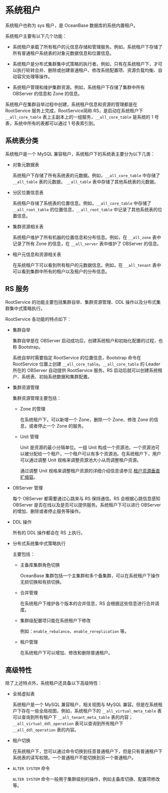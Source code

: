 # 系统租户

系统租户也称为 sys 租户，是 OceanBase 数据库的系统内置租户。

系统租户主要有以下几个功能：

* 系统租户承载了所有租户的元信息存储和管理服务。例如，系统租户下存储了所有普通租户系统表的对象元数据信息和位置信息。

* 系统租户是分布式集群集中式策略的执行者。例如，只有在系统租户下，才可以执行轮转合并、删除或创建普通租户、修改系统配置项、资源负载均衡、自动容灾处理等操作。

* 系统租户管理和维护集群资源。例如，系统租户下存储了集群中所有 OBServer 的信息和 Zone 的信息。

系统租户在集群自举过程中创建，系统租户信息和资源的管理都是在 RootService 服务上完成，RootService简称 RS，是启动在系统租户下 `__all_core_table` 表上主副本上的一组服务，`__all_core_table` 是系统的 1 号表，系统中所有的表都可以通过 1 号表索引到。

## 系统表分类

系统租户是一个 MySQL 兼容租户，系统租户下的系统表主要分为以下几类：

* 对象元数据表

  系统租户下存储了所有系统表的元数据。例如，`__all_core_table` 中存储了 `__all_table` 表的元数据， `__all_table` 表中存储了其他系统表的元数据。
  
* 分区位置信息表

  系统租户存储了系统表的位置信息。例如，`__all_core_table` 中存储了 `__all_root_table` 的位置信息，`__all_root_table` 中记录了其他系统表的位置信息。
  
* 集群资源相关表

  系统租户维护了所有机器的位置信息和分布信息。例如，在 `__all_zone` 表中记录了所有 Zone 的信息，在 `__all_server` 表中维护了 OBServer 的信息。
  
* 租户元信息和资源相关表

  在系统租户下可以看到所有租户的元数据信息。例如，在 `__all_tenant` 表中可以看到集群中所有的租户以及租户的分布信息。
  
## RS 服务

RootService 的功能主要包括集群自举、集群资源管理、DDL 操作以及分布式集群集中式策略执行。

RootService 各功能的特点如下：

* 集群自举

  集群自举是在 OBServer 启动成功后，创建系统租户和初始化配置的过程，也称 Bootstrap。

  系统自举时需要指定 RootService 的位置信息，Bootstrap 命令在 RootService 位置上创建 `__all_core_table`。`__all_core_table` 的 Leader 所在的 OBServer 自动提供 RootService 服务。RS 启动后就可以创建系统租户、系统表、初始系统数据和集群配置。
  
* 集群资源管理

  集群资源管理主要包括：

  * Zone 的管理

    在系统租户下，可以新增一个 Zone，删除一个 Zone、修改 Zone 的信息，或者停止一个 Zone 的服务。

  * Unit 管理

    Unit 是资源的最小分隔单位。一组 Unit 构成一个资源池，一个资源池可以被分配给一个租户，一个租户可以有多个资源池。在系统租户下，用户可以通过调整 Unit 规格来调整资源池大小从而调整租户资源。

    通过调整 Unit 规格来调整租户资源的详细介绍信息请参见 [租户资源垂直扩缩容](../4.distributed-database-objects/4.dynamic-scaling/2.scale-in-and-scale-out-of-tenant-resources-1/3.vertical-scaling-of-tenant-resources.md)。

* OBServer 管理

  每个 OBServer 都需要通过心跳来与 RS 保持通信。RS 会根据心跳信息感知 OBServer 是否在线以及是否可以提供服务。系统租户下可以进行 OBServer 的增加、删除或者停止服务等操作。
  
* DDL 操作

  所有的 DDL 操作都会在 RS 上执行。
  
* 分布式系统集中式策略执行

  主要包括：

  * 主备库集群角色切换

    OceanBase 集群包括一个主集群和多个备集群，可以在系统租户下操作无损切换和有损切换。

  * 合并管理

    在系统租户下维护各个版本的合并信息，RS 会根据这些信息进行合并调度。

  * 集群级配置项只能在系统租户下修改

    例如：`enable_rebalance`、`enable_rereplication` 等。

  * 租户管理

    在系统租户下可以增加、修改和删除普通租户。

## 高级特性

除了上述特点外，系统租户还具备以下高级特性：

* 全局虚拟表

  系统租户是一个 MySQL 兼容租户，相关视图与 MySQL 兼容。但是在系统租户下存在一些全局视图，例如，系统租户下的 `__all_virtual_meta_table` 表可以查询到所有租户下 `__all_tenant_meta_table` 表的内容；`__all_virtual_ddl_operation` 表可以查询到所有租户下`__all_ddl_operation` 表的内容。
  
* 租户切换

  在系统租户下，您可以通过命令切换到任意普通租户下，但是只有普通租户下系统表的读写权限。一个普通租户不能切换到另一个普通租户。
  
* `ALTER SYSTEM` 命令

  `ALTER SYSTEM` 命令一般用于集群级别的操作，例如主备库切换、配置项修改等。
  